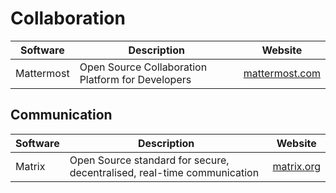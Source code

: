 # Collaboration

| Software   | Description                                       | Website                                  |
| ---------- | ------------------------------------------------- | ---------------------------------------- |
| Mattermost | Open Source Collaboration Platform for Developers | [mattermost.com](https://mattermost.com) |

## Communication

| Software | Description                                                             | Website                          |
| -------- | ----------------------------------------------------------------------- | -------------------------------- |
| Matrix   | Open Source standard for secure, decentralised, real-time communication | [matrix.org](https://matrix.org) |